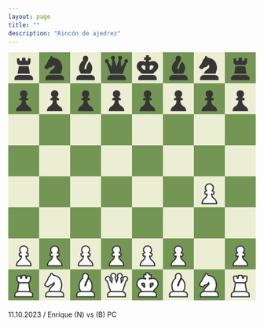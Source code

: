 ```yaml
---
layout: page
title: ""
description: "Rincón de ajedrez"
---
```


<div class="chess">
    <img src="assets/images/pages/chess/games/board.gif"/>
    <br/><br/>
    11.10.2023 / Enrique (N) vs (B) PC
<br/>
</div>
